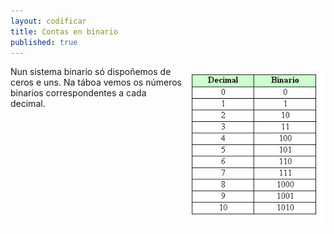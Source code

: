 ```yaml
---
layout: codificar
title: Contas en binario
published: true
---
```

<img style="float: right;" alt="bits" height="256px"  src="/imaxes/cod_decimal_binario.jpg">

Nun sistema binario só dispoñemos de ceros e uns. Na táboa vemos os números binarios correspondentes a cada decimal.
